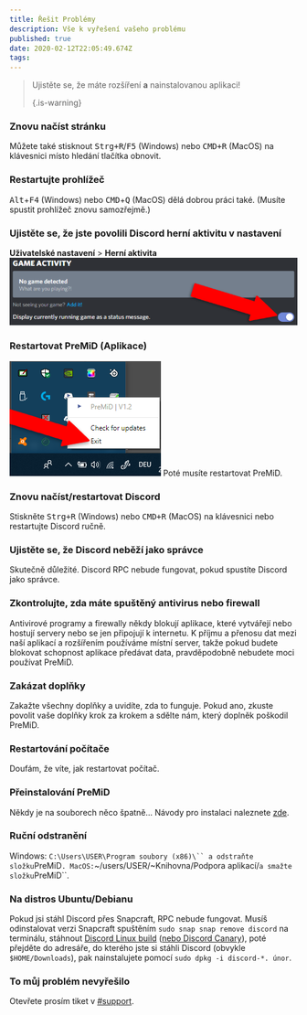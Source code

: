 ```yaml
---
title: Řešit Problémy
description: Vše k vyřešení vašeho problému
published: true
date: 2020-02-12T22:05:49.674Z
tags: 
---
```


> Ujistěte se, že máte rozšíření **a** nainstalovanou aplikaci! 
> 
> {.is-warning}

### Znovu načíst stránku
Můžete také stisknout <kbd>Strg+R</kbd>/<kbd>F5</kbd> (Windows) nebo <kbd>CMD+R</kbd> (MacOS) na klávesnici místo hledání tlačítka obnovit.

### Restartujte prohlížeč
<kbd>Alt</kbd>+<kbd>F4</kbd> (Windows) nebo <kbd>CMD</kbd>+<kbd>Q</kbd> (MacOS) dělá dobrou práci také. (Musíte spustit prohlížeč znovu samozřejmě.)

### Ujistěte se, že jste povolili Discord herní aktivitu v nastavení
**Uživatelské nastavení** > **Herní aktivita** ![herní aktivita_upraveno.png](/gameactivity_edited.png)

### Restartovat PreMiD (Aplikace)
![quit.png](/quit.png) Poté musíte restartovat PreMiD.

### Znovu načíst/restartovat Discord
Stiskněte <kbd>Strg+R</kbd> (Windows) nebo <kbd>CMD+R</kbd> (MacOS) na klávesnici nebo restartujte Discord ručně.

### Ujistěte se, že Discord neběží jako správce
Skutečně důležité. Discord RPC nebude fungovat, pokud spustíte Discord jako správce.

### Zkontrolujte, zda máte spuštěný antivirus nebo firewall
Antivirové programy a firewally někdy blokují aplikace, které vytvářejí nebo hostují servery nebo se jen připojují k internetu. K příjmu a přenosu dat mezi naší aplikací a rozšířením používáme místní server, takže pokud budete blokovat schopnost aplikace předávat data, pravděpodobně nebudete moci používat PreMiD.

### Zakázat doplňky
Zakažte všechny doplňky a uvidíte, zda to funguje. Pokud ano, zkuste povolit vaše doplňky krok za krokem a sdělte nám, který doplněk poškodil PreMiD.

### Restartování počítače
Doufám, že víte, jak restartovat počítač.

### Přeinstalování PreMiD
Někdy je na souborech něco špatně... Návody pro instalaci naleznete [zde](/install).

### Ruční odstranění
Windows:    `C:\Users\USER\Program soubory (x86)\`` a odstraňte složku`PreMiD`.
MacOS:`~/users/USER/~Knihovna/Podpora aplikací/`a smažte složku`PreMiD``.

### Na distros Ubuntu/Debianu
Pokud jsi stáhl Discord přes Snapcraft, RPC nebude fungovat. Musíš odinstalovat verzi Snapcraft spuštěním `sudo snap snap remove discord` na terminálu, stáhnout [Discord Linux build](https://discordapp.com/api/download?platform=linux) ([nebo Discord Canary](https://discordapp.com/api/canary/download?platform=linux)), poté přejděte do adresáře, do kterého jste si stáhli Discord (obvykle `$HOME/Downloads`), pak nainstalujete pomocí `sudo dpkg -i discord-*. únor`.

### To můj problém nevyřešilo
Otevřete prosím tiket v [#support](https://discord.gg/PreMiD).